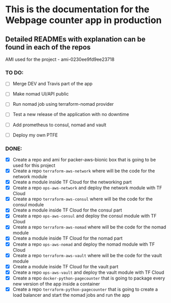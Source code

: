 # This is the documentation for the Webpage counter app in production

## Detailed READMEs with explanation can be found in each of the repos

AMI used for the project - ami-0230ee9fd9ee23718


### TO DO:

- [ ] Merge DEV and Travis part of the app
- [ ] Make nomad UI/API public
- [ ] Run nomad job using terraform-nomad provider
- [ ] Test a new release of the application with no downtime
- [ ] Add prometheus to consul, nomad and vault
- [ ] Deploy my own PTFE


### DONE:

- [x] Create a repo and ami for packer-aws-bionic box that is going to be used for this project
- [x] Create a repo `terraform-aws-network` where will be the code for the network module
- [x] Create a module inside TF Cloud for the networking part
- [x] Create a repo `ops-aws-network` and deploy the network module with TF Cloud
- [x] Create a repo `terraform-aws-consul` where will be the code for the consul module
- [x] Create a module inside TF Cloud for the consul part
- [x] Create a repo `ops-aws-consul` and deploy the consul module with TF Cloud
- [x] Create a repo `terraform-aws-nomad` where will be the code for the nomad module
- [x] Create a module inside TF Cloud for the nomad part
- [x] Create a repo `ops-aws-nomad` and deploy the nomad module with TF Cloud
- [x] Create a repo `terraform-aws-vault` where will be the code for the vault module
- [x] Create a module inside TF Cloud for the vault part
- [x] Create a repo `ops-aws-vault` and deploy the vault module with TF Cloud
- [x] Create a repo `docker-python-pagecounter` that is going to package every new version of the app inside a container
- [x] Create a repo `terraform-python-pagecounter` that is going to create a load balancer and start the nomad jobs and run the app